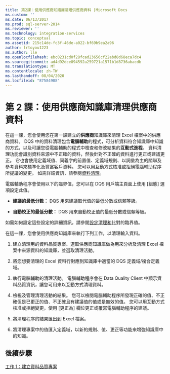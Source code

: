 ```yaml
---
title: 第2課：使用供應商知識庫清理供應商資料 |Microsoft Docs
ms.custom: ''
ms.date: 06/13/2017
ms.prod: sql-server-2014
ms.reviewer: ''
ms.technology: integration-services
ms.topic: conceptual
ms.assetid: 215c14de-fc3f-46de-a022-bf69b9ea2a96
author: lrtoyou1223
ms.author: lle
ms.openlocfilehash: ebc0231cd0f28fcad23656cf22abd8d68eca7dc4
ms.sourcegitcommit: ad4d92dce894592a259721a1571b1d8736abacdb
ms.translationtype: MT
ms.contentlocale: zh-TW
ms.lasthandoff: 08/04/2020
ms.locfileid: "87584908"
---
```

# <a name="lesson-2-cleansing-supplier-data-using-the-suppliers-knowledge-base"></a>第 2 課：使用供應商知識庫清理供應商資料
  在這一課，您會使用您在第一課建立的**供應商**知識庫來清理 Excel 檔案中的供應商資料。 DQS 中的資料清理包含**電腦輔助**的程式，可分析資料符合知識庫中知識的方式，以及可讓您從電腦輔助的程式中檢查和修改結果的**互動式進程**。 資料清理功能會識別資料來源中不正確的資料，然後針對不正確的資料進行更正或建議更正。 它也會使用定義域值、同義字的前置值、定義域規則、以詞彙為主的關聯及參考資料來標準化及豐富客戶資料。 您可以用互動方式核准或拒絕電腦輔助程序所提議的變更。 如需詳細資訊，請參閱[資料清理](https://msdn.microsoft.com/library/gg524800.aspx)。  
  
 電腦輔助程序會使用以下的臨界值，您可以在 DQS 用戶端主頁面上使用 [組態] 選項設定此值。  
  
-   **建議的最低分數：** DQS 用來建議取代值的最低分數或信賴等級。  
  
-   **自動校正的最低分數：** DQS 用來自動校正值的最低分數或信賴等級。  
  
 如需如何設定這些設定的詳細資訊，請參閱[設定清理和](https://msdn.microsoft.com/library/hh510415.aspx)比對的臨界值。  
  
 在這一課，您會使用供應商知識庫來執行下列工作，以清理輸入資料。  
  
1.  建立清理用的資料品質專案、選取供應商知識庫做為用來分析及清理 Excel 檔案中來源資料的知識庫，並選取清理活動。  
  
2.  將您想要清理的 Excel 資料行對應到知識庫中適當的 DQS 定義域/複合定義域。  
  
3.  執行電腦輔助的清理活動。 電腦輔助程序會在 Data Quality Client 中顯示資料品質資訊，讓您可用來以互動方式清理資料。  
  
4.  檢視及管理清理活動的結果。 您可以檢閱電腦輔助程序所發現正確的值、不正確但是已更正的值、不正確且有建議值的值或是無效的值。 您可以用互動方式核准或拒絕變更，使用 [更正為] 欄位更正或覆寫電腦輔助程序的建議。  
  
5.  將清理程序的結果匯出到 Excel 檔案。  
  
6.  將清理專案中的值匯入定義域，以新的規則、值、更正等功能來增強知識庫中的知識。  
  
## <a name="next-step"></a>後續步驟  
 [工作 1：建立資料品質專案](../../2014/tutorials/task-1-creating-a-data-quality-project.md)  
  
  
